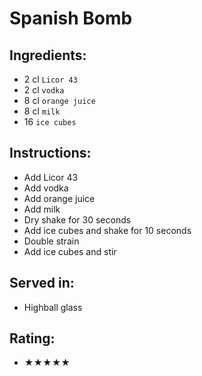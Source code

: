 # Spanish Bomb

## Ingredients:
- 2 cl `Licor 43` <!-- - 4 cl `Licor 43` -->
- 2 cl `vodka` <!-- - 0 cl `vodka` -->
- 8 cl `orange juice`
- 8 cl `milk`
- 16 `ice cubes`

## Instructions:
- Add Licor 43
- Add vodka
- Add orange juice
- Add milk
- Dry shake for 30 seconds
- Add ice cubes and shake for 10 seconds
- Double strain
- Add ice cubes and stir

## Served in:
- Highball glass

## Rating:
- ★★★★★